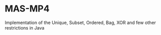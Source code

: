 # MAS-MP4
Implementation of the Unique, Subset, Ordered, Bag, XOR and few other restrictions in Java
